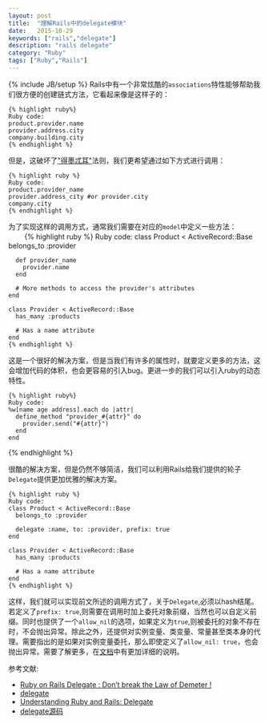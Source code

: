 ```yaml
---
layout: post
title:  "理解Rails中的delegate模块"
date:   2015-10-29
keywords: ["rails","delegate"]
description: "rails delegate"
category: "Ruby"
tags: ["Ruby","Rails"]
---
```

{% include JB/setup %}
Rails中有一个非常炫酷的`associations`特性能够帮助我们很方便的创建链式方法，它看起来像是这样子的：

    {% highlight ruby%}
    Ruby code:
    product.provider.name
    provider.address.city
    company.building.city
    {% endhighlight %}

但是，这破坏了["得墨忒耳"](http://jack-nie.github.io/best-practices/understanding-the-law-of-demeter.html "得墨忒耳")法则，我们更希望通过如下方式进行调用：

    {% highlight ruby %}
    Ruby code:
    product.provider_name
    provider.address_city #or provider.city
    company.city
    {% endhighlight %}

为了实现这样的调用方式，通常我们需要在对应的`model`中定义一些方法：
　　
    {% highlight ruby %}
    Ruby code:
    class Product < ActiveRecord::Base
      belongs_to :provider

      def provider_name
        provider.name
      end

      # More methods to access the provider's attributes
    end

    class Provider < ActiveRecord::Base
      has_many :products

      # Has a name attribute
    end
    {% endhighlight %}

这是一个很好的解决方案，但是当我们有许多的属性时，就要定义更多的方法，这会增加代码的体积，也会更容易的引入bug。更进一步的我们可以引入ruby的动态特性。

    {% highlight ruby%}
    Ruby code:
    %w[name age address].each do |attr|
      define_method "provider_#{attr}" do
        provider.send("#{attr}")
      end
    end
   {% endhighlight %}

很酷的解决方案，但是仍然不够简洁，我们可以利用Rails给我们提供的轮子`Delegate`提供更加优雅的解决方案。

    {% highlight ruby %}
    Ruby code:
    class Product < ActiveRecord::Base
      belongs_to :provider

      delegate :name, to: :provider, prefix: true
    end

    class Provider < ActiveRecord::Base
      has_many :products

      # Has a name attribute
    end
    {% endhighlight %}

这样，我们就可以实现前文所述的调用方式了，关于`Delegate`,必须以hash结尾。
若定义了`prefix: true`,则需要在调用时加上委托对象前缀，当然也可以自定义前缀。同时也提供了一个`allow_nil`的选项，如果定义为`true`,则被委托的对象不存在时，不会抛出异常。除此之外，还提供对实例变量、类变量、常量甚至类本身的代理。需要指出的是如果对实例变量委托，那么即使定义了`allow_nil: true`，也会抛出异常。需要了解更多，在[文档](http://apidock.com/rails/Module/delegate "文档")中有更加详细的说明。

参考文献:

- [Ruby on Rails Delegate : Don’t break the Law of Demeter !](http://samurails.com/tutorial/rails-delegate-dont-break-the-law-of-demeter "Ruby on Rails Delegate : Don’t break the Law of Demeter !")
- [delegate ](http://apidock.com/rails/Module/delegate "delegate")
- [Understanding Ruby and Rails: Delegate](http://simonecarletti.com/blog/2009/12/inside-ruby-on-rails-delegate/ "Understanding Ruby and Rails: Delegate")
- [delegate源码 ](https://github.com/rails/rails/blob/8ba491acc31bf08cf63a83ea0a3c314c52cd020f/activesupport/lib/active_support/core_ext/module/delegation.rb#L104 "delegate")
